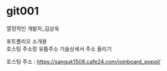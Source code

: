# git001
열정적인 개발자_김상욱

포트폴리오 소개용  
호스팅 주소랑 유튭주소 기술상세서 주소 올리기

호스팅 주소 : https://sanguk1508.cafe24.com/joinboard_popol/
